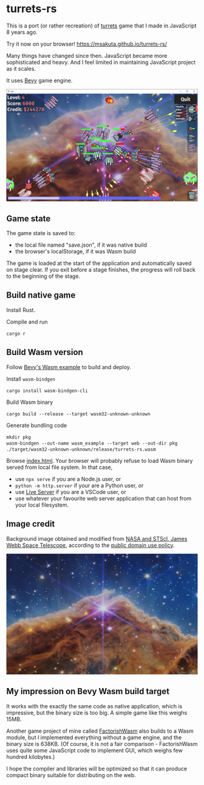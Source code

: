 # turrets-rs

This is a port (or rather recreation) of [turrets](https://github.com/msakuta/turrets) game
that I made in JavaScript 8 years ago.

Try it now on your browser! https://msakuta.github.io/turrets-rs/

Many things have changed since then. JavaScript became more sophisticated and heavy.
And I feel limited in maintaining JavaScript project as it scales.

It uses [Bevy](https://bevyengine.org/) game engine.

![screenshot](screenshots/screenshot.jpg)

## Game state

The game state is saved to:
* the local file named "save.json", if it was native build
* the browser's localStorage, if it was Wasm build

The game is loaded at the start of the application and automatically saved on stage clear.
If you exit before a stage finishes, the progress will roll back to the beginning of the stage.

## Build native game

Install Rust.

Compile and run

    cargo r


## Build Wasm version

Follow [Bevy's Wasm example](https://github.com/bevyengine/bevy/tree/latest/examples#wasm) to build and deploy.

Install `wasm-bindgen`

    cargo install wasm-bindgen-cli

Build Wasm binary

    cargo build --release --target wasm32-unknown-unknown

Generate bundling code

    mkdir pkg
    wasm-bindgen --out-name wasm_example --target web --out-dir pkg ./target/wasm32-unknown-unknown/release/turrets-rs.wasm

Browse [index.html](index.html).
Your browser will probably refuse to load Wasm binary served from local file system.
In that case, 

* use `npx serve` if you are a Node.js user, or
* `python -m http.server` if your are a Python user, or
* use [Live Server](https://marketplace.visualstudio.com/items?itemName=ritwickdey.LiveServer) if you are a VSCode user, or
* use whatever your favourite web server application that can host from your
local filesystem.

## Image credit

Background image obtained and modified from [NASA and STScI, James Webb Space Telescope](https://webbtelescope.org/contents/media/images/2022/031/01G77PKB8NKR7S8Z6HBXMYATGJ),
according to the [public domain use policy](https://webbtelescope.org/copyright).

![img](assets/cliff-crop.png)

## My impression on Bevy Wasm build target

It works with the exactly the same code as native application, which is
impressive, but the binary size is too big.
A simple game like this weighs 15MB.

Another game project of mine called [FactorishWasm](https://github.com/msakuta/FactorishWasm)
also builds to a Wasm module, but I implemented everything without
a game engine, and the binary size is 638KB.
(Of course, it is not a fair comparison - FactorishWasm uses quite some JavaScript
code to implement GUI, which weighs few hundred kilobytes.)

I hope the compiler and libraries will be optimized so that it can produce compact binary
suitable for distributing on the web.
